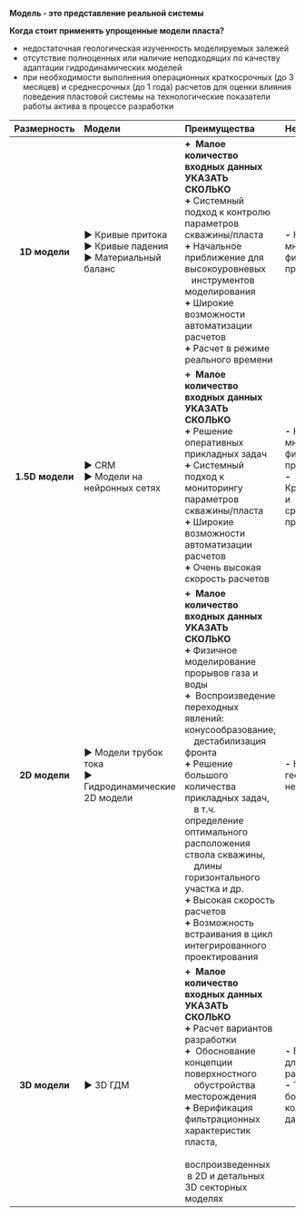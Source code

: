 **Модель - это представление реальной системы**

**Когда стоит применять упрощенные модели пласта?**
- недостаточная геологическая изученность моделируемых залежей
- отсутствие полноценных или наличие неподходящих по качеству адаптации гидродинамических моделей
- при необходимости выполнения операционных краткосрочных (до 3 месяцев) и среднесрочных (до 1 года) расчетов для оценки влияния поведения пластовой системы на технологические показатели работы актива в процессе разработки

Размерность | Модели | Преимущества | Недостатки
:----------: | :----- | :------- | :-------
**1D модели** | ▶ Кривые притока <br>▶ Кривые падения  <br>▶ Материальный баланс | **+**  **Малое количество входных данных УКАЗАТЬ СКОЛЬКО** <br> **+** Системный подход к контролю параметров скважины/пласта <br> **+** Начальное приближение для высокоуровневых <br> ⠀инструментов моделирования <br> **+** Широкие возможности автоматизации расчетов <br> **+** Расчет в режиме реального времени| **-** Нет учета многих физических процессов
**1.5D модели** |▶ CRM <br>▶ Модели на нейронных сетях  | **+**  **Малое количество входных данных УКАЗАТЬ СКОЛЬКО** <br> **+** Решение оперативных прикладных задач <br> **+** Системный подход к мониторингу параметров скважины/пласта <br> **+** Широкие возможности автоматизации расчетов <br> **+** Очень высокая скорость расчетов| **-** Нет учета многих физических процессов <br> **-** Краткосрочные и среднесрочные прогнозы
**2D модели** |▶ Модели трубок тока <br>▶ Гидродинамические 2D модели | **+**  **Малое количество входных данных УКАЗАТЬ СКОЛЬКО** <br> **+** Физичное моделирование прорывов газа и воды <br> **+**  Воспроизведение переходных явлений: конусообразование,<br> ⠀ дестабилизация фронта <br> **+** Решение большого количества прикладных задач, <br> ⠀ в т.ч. определение оптимального расположения ствола скважины, <br> ⠀ длины горизонтального участка и др. <br> **+** Высокая скорость расчетов <br> **+** Возможность встраивания в цикл интегрированного проектирования | **-** Нет учета геологической неоднородности
**3D модели** |▶ 3D ГДМ | **+**  **Малое количество входных данных УКАЗАТЬ СКОЛЬКО** <br> **+** Расчет вариантов разработки <br> **+**  Обоснование концепции поверхностного <br> ⠀ обустройства месторождения <br> **+** Верификация фильтрационных характеристик пласта,<br>⠀ воспроизведенных  в 2D и детальных 3D секторных моделях | **-** Высокая длительность расчетов <br> **-** Требуется большое количество данных